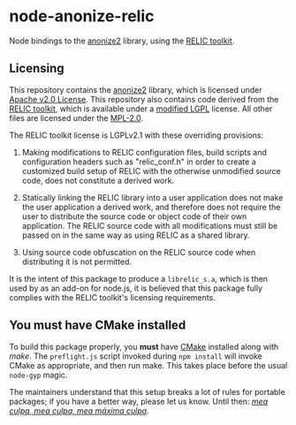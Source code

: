 # node-anonize-relic
Node bindings to the [anonize2](https://gitlab.com/abhvious/anonize2) library,
using the [RELIC toolkit](https://github.com/relic-toolkit/relic).

## Licensing
This repository contains the [anonize2](https://gitlab.com/abhvious/anonize2) library,
which is licensed under [Apache v2.0 License](https://gitlab.com/abhvious/anonize2/blob/master/LICENSE.txt).
This repository also contains code derived from the [RELIC toolkit](https://github.com/relic-toolkit/relic),
which is available under a [modified LGPL](https://github.com/relic-toolkit/relic/blob/master/COPYING) license.
All other files are licensed under the [MPL-2.0](./LICENSE).

The RELIC toolkit license is LGPLv2.1 with these overriding provisions:

   1. Making modifications to RELIC configuration files, build scripts and
      configuration headers such as "relic_conf.h" in order to create a
      customized build setup of RELIC with the otherwise unmodified source code,
      does not constitute a derived work.

   2. Statically linking the RELIC library into a user application does not
      make the user application a derived work, and therefore does not require
      the user to distribute the source code or object code of their own
      application. The RELIC source code with all modifications must still be
      passed on in the same way as using RELIC as a shared library.

   3. Using source code obfuscation on the RELIC source code when distributing
      it is not permitted.

It is the intent of this package to produce a `librelic_s.a`,
which is then used by as an add-on for node.js,
it is believed that this package fully complies with the RELIC toolkit's licensing requirements.

## You must have CMake installed
To build this package properly,
you **must** have [CMake](https://cmake.org/) installed along with _make_.
The `preflight.js` script invoked during `npm install` will invoke CMake as appropriate,
and then run make.
This takes place before the usual `node-gyp` magic.

The maintainers understand that this setup breaks a lot of rules for portable packages;
if you have a better way,
please let us know.
Until then: [_mea culpa, mea culpa, mea máxima culpa_](https://en.wikipedia.org/wiki/Mea_culpa).
